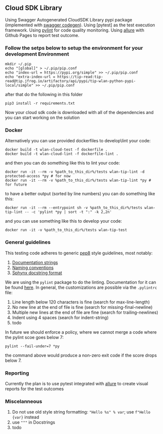 ## Cloud SDK Library
Using Swagger Autogenerated CloudSDK Library pypi package (implemented with [swagger codegen](https://github.com/swagger-api/swagger-codegen)).
Using [pytest] as the test execution framework.
Using [pylint](http://pylint.pycqa.org) for code quality monitoring.
Using [allure](https://docs.qameta.io/allure/#_about) with Github Pages to report test outcome.

### Follow the setps below to setup the environment for your development Environment

```shell
mkdir ~/.pip
echo "[global]" > ~/.pip/pip.conf
echo "index-url = https://pypi.org/simple" >> ~/.pip/pip.conf
echo "extra-index-url = https://tip-read:tip-read@tip.jfrog.io/artifactory/api/pypi/tip-wlan-python-pypi-local/simple" >> ~/.pip/pip.conf
```

after that do the following in this folder
```shell
pip3 install -r requirements.txt
```

Now your cloud sdk code is downloaded with all of the dependencies and you can start working on the solution

### Docker

Alternatively you can use provided dockerfiles to develop\lint your code:

```shell
docker build -t wlan-cloud-test -f dockerfile .
docker build -t wlan-cloud-lint -f dockerfile-lint .
```

and then you can do something like this to lint your code:

```shell
docker run -it --rm -v %path_to_this_dir%/tests wlan-tip-lint -d protected-access *py # for now
docker run -it --rm -v %path_to_this_dir%/tests wlan-tip-lint *py # for future
```

to have a better output (sorted by line numbers) you can do something like this:

```shell
docker run -it --rm --entrypoint sh -v %path_to_this_dir%/tests wlan-tip-lint -- -c 'pylint *py | sort -t ":" -k 2,2n'
```

and you can use something like this to develop your code:

```shell
docker run -it -v %path_to_this_dir%/tests wlan-tip-test
```

### General guidelines

This testing code adheres to generic [pep8](https://www.python.org/dev/peps/pep-0008/#introduction) style guidelines, most notably:

1. [Documentation strings](https://www.python.org/dev/peps/pep-0008/#documentation-strings)
2. [Naming conventions](https://www.python.org/dev/peps/pep-0008/#prescriptive-naming-conventions)
3. [Sphynx docstring format](https://sphinx-rtd-tutorial.readthedocs.io/en/latest/docstrings.html)

We are using the `pylint` package to do the linting. Documentation for it can be found [here](http://pylint.pycqa.org/en/latest/).
In general, the customizations are possible via the `.pylintrc` file:

1. Line length below 120 characters is fine (search for max-line-length)
2. No new line at the end of file is fine (search for missing-final-newline)
3. Multiple new lines at the end of file are fine (search for trailing-newlines)
4. Indent using 4 spaces (search for indent-string)
5. todo

In future we should enforce a policy, where we cannot merge a code where the pylint scoe goes below 7:

```shell
pylint --fail-under=7 *py
```

the command above would produce a non-zero exit code if the score drops below 7.

### Reporting

Currently the plan is to use pytest integrated with [allure](https://docs.qameta.io/allure/#_pytest) to create visual reports for the test outcomes

### Miscelanneous

1. Do not use old style string formatting: `"Hello %s" % var`; use `f"Hello {var}` instead
2. use `"""` in Docstrings
3. todo
